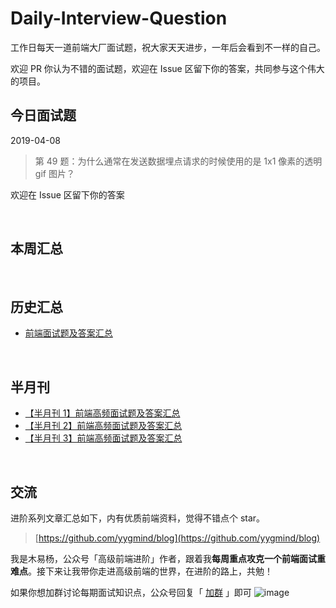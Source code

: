 # Daily-Interview-Question

工作日每天一道前端大厂面试题，祝大家天天进步，一年后会看到不一样的自己。

欢迎 PR 你认为不错的面试题，欢迎在 Issue 区留下你的答案，共同参与这个伟大的项目。



## 今日面试题

2019-04-08

> 第 49 题：为什么通常在发送数据埋点请求的时候使用的是 1x1 像素的透明 gif 图片？

欢迎在 Issue 区留下你的答案


<br/>



## 本周汇总

<br/>



## 历史汇总

-   [前端面试题及答案汇总](https://github.com/Advanced-Frontend/Daily-Interview-Question/blob/master/datum/summary.md)

<br/>



## 半月刊

- [【半月刊 1】前端高频面试题及答案汇总](https://juejin.im/post/5c6977e46fb9a049fd1063dc)
- [【半月刊 2】前端高频面试题及答案汇总](https://juejin.im/post/5c7bd72ef265da2de80f7f17)
- [【半月刊 3】前端高频面试题及答案汇总](https://juejin.im/post/5c9ac3f66fb9a070e056718f)

<br/>



## 交流

进阶系列文章汇总如下，内有优质前端资料，觉得不错点个 star。

> [https://github.com/yygmind/blog](https://github.com/yygmind/blog)

我是木易杨，公众号「高级前端进阶」作者，跟着我**每周重点攻克一个前端面试重难点**。接下来让我带你走进高级前端的世界，在进阶的路上，共勉！

如果你想加群讨论每期面试知识点，公众号回复「 [加群]() 」即可 ![image](https://github.com/yygmind/blog/raw/master/images/weixin_re.png)
